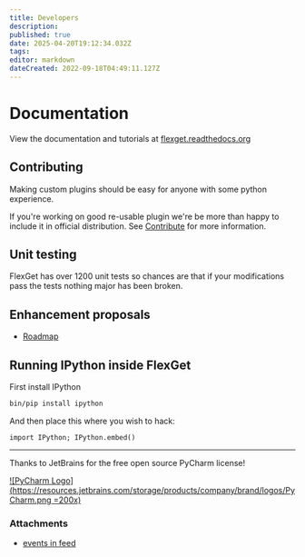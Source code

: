 ```yaml
---
title: Developers
description: 
published: true
date: 2025-04-20T19:12:34.032Z
tags: 
editor: markdown
dateCreated: 2022-09-18T04:49:11.127Z
---
```


# Documentation
View the documentation and tutorials at [flexget.readthedocs.org](https://flexget.readthedocs.org/en/latest/)

## Contributing
Making custom plugins should be easy for anyone with some python experience.

If you're working on good re-usable plugin we're be more than happy to include it in official distribution. See [Contribute](/Contribute) for more information.

## Unit testing
FlexGet has over 1200 unit tests so chances are that if your modifications pass the tests nothing major has been broken.

## Enhancement proposals
 * [Roadmap](/Roadmap)

## Running IPython inside FlexGet
First install IPython

```bash
bin/pip install ipython
```

And then place this where you wish to hack:

```
import IPython; IPython.embed()
```

-------------------------
Thanks to JetBrains for the free open source PyCharm license!

[![PyCharm Logo](https://resources.jetbrains.com/storage/products/company/brand/logos/PyCharm.png =200x)](https://www.jetbrains.com/pycharm/)

### Attachments  

* [events in feed](/attachments/Developers/flexget_events.png)
